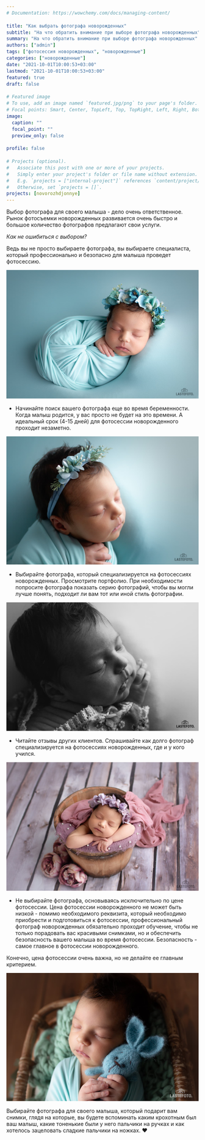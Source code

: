 ```yaml
---
# Documentation: https://wowchemy.com/docs/managing-content/

title: "Как выбрать фотографа новорожденных"
subtitle: "На что обратить внимание при выборе фотографа новорожденных"
summary: "На что обратить внимание при выборе фотографа новорожденных"
authors: ["admin"]
tags: ["фотосессия новорожденных", "новорожденные"]
categories: ["новорожденные"]
date: "2021-10-01T10:00:53+03:00"
lastmod: "2021-10-01T10:00:53+03:00"
featured: true
draft: false

# Featured image
# To use, add an image named `featured.jpg/png` to your page's folder.
# Focal points: Smart, Center, TopLeft, Top, TopRight, Left, Right, BottomLeft, Bottom, BottomRight.
image:
  caption: ""
  focal_point: ""
  preview_only: false

profile: false

# Projects (optional).
#   Associate this post with one or more of your projects.
#   Simply enter your project's folder or file name without extension.
#   E.g. `projects = ["internal-project"]` references `content/project/deep-learning/index.md`.
#   Otherwise, set `projects = []`.
projects: [novorozhdjonnye]
---
```

Выбор фотографа для своего малыша - дело очень ответственное. Рынок фотосъемки новорожденных развивается очень быстро и большое количество фотографов предлагают свои услуги. 

_Как не ошибиться с выбором?_ 


Ведь вы не просто выбираете фотографа, вы выбираете специалиста, который профессионально и безопасно для малыша проведет фотосессию.

![фотосессия новорожденного](./fotograf-novorozhdennykh-1.jpg)

* Начинайте поиск вашего фотографа еще во время беременности. Когда малыш родится, у вас просто не будет на это времени. А идеальный срок (4-15 дней) для фотосессии новорожденного проходит незаметно.

![фотосессия новорожденного в Таллинне](./fotograf-novorozhdennykh-2.jpg)

* Выбирайте фотографа, который специализируется на фотосессиях новорожденных. Просмотрите портфолио. При необходимости попросите фотографа показать серию фотографий, чтобы вы могли лучше понять, подходит ли вам тот или иной стиль фотографии.

![фотосессия новорожденного в студии](./fotograf-novorozhdennykh-3.jpg)

* Читайте отзывы других клиентов. Спрашивайте как долго фотограф специализируется на фотосессиях новорожденных, где и у кого учился.

![съемка новорожденного в Таллинне](./fotograf-novorozhdennykh-4.jpg)

* Не выбирайте фотографа, основываясь исключительно по цене фотосессии. Цена фотосессии новорожденного не может быть низкой - помимо необходимого реквизита, который необходимо приобрести и подготовиться к фотосессии, профессиональный фотограф новорожденных обязательно проходит обучение, чтобы не только порадовать вас красивыми снимками, но и обеспечить безопасность вашего малыша во время фотосессии. Безопасность - самое главное в фотосессии новорожденного. 

Конечно, цена фотосессии очень важна, но не делайте ее главным критерием. 

![фотосессия новорожденных в студии](./fotograf-novorozhdennykh-5.jpg)

Выбирайте фотографа для своего малыша, который подарит вам снимки, глядя на которые, вы будете вспоминать каким крохотным был ваш малыш, какие тоненькие были у него пальчики на ручках и как хотелось зацеловать сладкие пальчики на ножках. ❤️